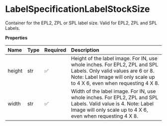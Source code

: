 # LabelSpecificationLabelStockSize

Container for the EPL2, ZPL or SPL label size. Valid for EPL2, ZPL and SPL Labels.

**Properties**

| Name   | Type | Required | Description                                                                                                                                                                                 |
| :----- | :--- | :------- | :------------------------------------------------------------------------------------------------------------------------------------------------------------------------------------------ |
| height | str  | ✅       | Height of the label image. For IN, use whole inches. For EPL2, ZPL and SPL Labels. Only valid values are 6 or 8. Note: Label Image will only scale up to 4 X 6, even when requesting 4 X 8. |
| width  | str  | ✅       | Width of the label image. For IN, use whole inches. For EPL2, ZPL and SPL Labels. Valid value is 4. Note: Label Image will only scale up to 4 X 6, even when requesting 4 X 8.              |

<!-- This file was generated by liblab | https://liblab.com/ -->
